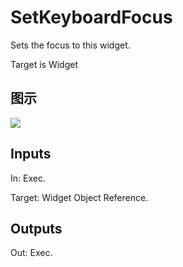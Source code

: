 # SetKeyboardFocus

Sets the focus to this widget.

Target is Widget

## 图示

![]($-20221218-21362313.png)

## Inputs

In: Exec.

Target: Widget Object Reference.  

## Outputs

Out: Exec.

